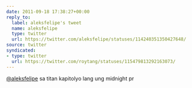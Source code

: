 ```yaml
---
date: 2011-09-18 17:38:27+00:00
reply_to:
  label: aleksfelipe's tweet
  name: aleksfelipe
  type: twitter
  url: https://twitter.com/aleksfelipe/statuses/114240351350427648/
source: twitter
syndicated:
- type: twitter
  url: https://twitter.com/roytang/statuses/115479813292163073/
---
```


[@aleksfelipe](https://twitter.com/aleksfelipe/) sa titan kapitolyo lang ung midnight pr